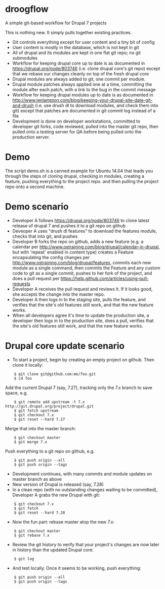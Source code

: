 # droogflow

A simple git-based workflow for Drupal 7 projects

This is nothing new.  It simply pulls together existing practices.

- Git controls everything except for user content and a tiny bit of config
- User content is mostly in the database, which is not kept in git
- All of drupal and its modules are kept in one flat git repo; no git submodules
- Workflow for keeping drupal core up to date is as documented in
  https://drupal.org/node/803746 (i.e. clone drupal core's git repo)
  except that we rebase our changes cleanly on top of the fresh drupal core
- Drupal modules are always added to git, one commit per module.
- Drupal module patches always applied one at a time, committing the
  module after each patch, with a link to the bug in the commit message
- Workflow for keeping drupal modules up to date is as documented in
  http://www.jenlampton.com/blog/keeping-your-drupal-site-date-git-and-drush
  (i.e. use drush dl to download modules, and check them into git)
  except that patches are documented in git commit log instead of a file
- Development is done on developer workstations, committed to developer git
  forks, code reviewed, pulled into the master git repo, then pulled
  onto a testing server for QA before being pulled onto the production
  server.

# Demo

The script demo.sh is a canned example for Ubuntu 14.04 that leads
you through the steps of cloning drupal, checking in modules,
creating a feature, pushing everything to the project repo.
and then pulling the project repo onto a second machine.

# Demo scenario
- Developer A follows https://drupal.org/node/803746 to clone latest release
  of drupal 7 and pushes it to a git repo on github
- Deveoper A uses "drush dl features" to download the features module,
  checks that into git, and pushes
- Developer B forks the repo on github, adds a new feature
  (e.g. a calendar per http://www.ostraining.com/blog/drupal/calendar-in-drupal,
  but with 'repeat' enabled in content type)
  creates a Feature encapsulating the config changes per
  http://www.ostraining.com/blog/drupal/features,
  commits each new module as a single command,
  then commits the Feature and any custom code to git as a single commit,
  pushes to her fork of the project, and
  does a pull request per https://help.github.com/articles/using-pull-requests
- Developer A receives the pull request and reviews it.  If it looks good,
  she accepts the change into the master repo.
- Developer A then logs in to the staging site, pulls the feature, and
  verifies that the site's old features still work, and that the new
  feature works.
- When all developers agree it's time to update the production site,
  a developer then logs in to the pruduction site, does a pull,
  verifies that the site's old features still work, and that the new
  feature works.

# Drupal core update scenario
- To start a project, begin by creating an empty project on github.
  Then clone it locally:
```
    $ git clone git@github.com:me/foo.git
    $ cd foo
```
  Add the current Drupal 7 (say, 7.27), tracking only the 7.x branch to save space, e.g.
```
    $ git remote add upstream -t 7.x http://git.drupal.org/project/drupal.git
    $ git fetch upstream
    $ git checkout 7.x
    $ git reset --hard 7.27
```
  Merge that into the master branch:
```
    $ git checkout master
    $ git merge 7.x
```
  Push everything to a git repo on github, e.g.
```
    $ git push origin --all
    $ git push origin --tags
```
- Development continues, with many commits and module updates on master branch as above
- New version of Drupal is released (say, 7.28)
- In a clean repo (with no outstanding changes waiting to be committed),
  Developer A grabs the new Drupal with git:
```
    $ git checkout 7.x
    $ git fetch
    $ git reset --hard 7.28
```
- Now the fun part: rebase master atop the new 7.x:
```
    $ git checkout master
    $ git rebase 7.x
```
- Review the git history to verify that your project's changes are
  now later in history than the updated Drupal core:
```
    $ git log
```
- And test locally.  Once it seems to be working, push everything:
```
    $ git push origin --all
    $ git push origin --tags
```
